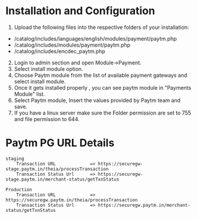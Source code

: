 # Installation and Configuration

 1. Upload the following files into the respective folders of your installation:
  - /catalog/includes/languages/english/modules/payment/paytm.php
  - /catalog/includes/modules/payment/paytm.php
  - /catalog/includes/encdec_paytm.php
 2. Login to admin section and open Module->Payment.
 3. Select install module option.
 4. Choose Paytm module from the list of available payment gateways and select install module. 
 5. Once it gets installed properly , you can see paytm module in "Payments Module" list. 
 6. Select Paytm  module, Insert the values provided by Paytm team and save.
 7. If you have a linux server make sure the Folder permission are set to 755 and file permission to 644.

# Paytm PG URL Details
	staging	
		Transaction URL             => https://securegw-stage.paytm.in/theia/processTransaction
		Transaction Status Url      => https://securegw-stage.paytm.in/merchant-status/getTxnStatus

	Production
		Transaction URL             => https://securegw.paytm.in/theia/processTransaction
		Transaction Status Url      => https://securegw.paytm.in/merchant-status/getTxnStatus
